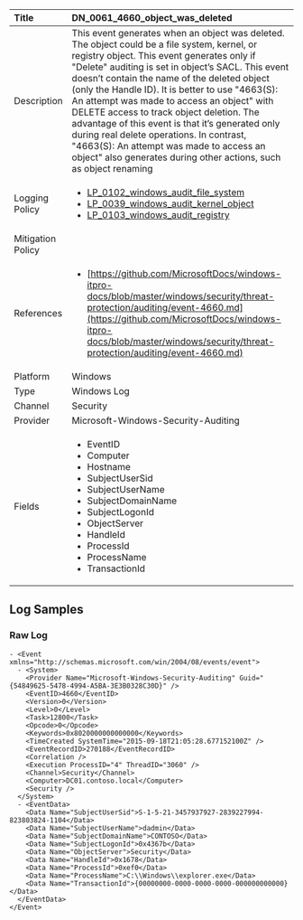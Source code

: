 | Title             | DN_0061_4660_object_was_deleted                                                                                                      |
|:------------------|:-----------------------------------------------------------------------------------------------------------------|
| Description       | This event generates when an object was deleted. The object could be a  file system, kernel, or registry object. This event generates only if  "Delete" auditing is set in object’s SACL. This event doesn’t contain  the name of the deleted object (only the Handle ID). It is better to  use "4663(S): An attempt was made to access an object" with DELETE  access to track object deletion. The advantage of this event is that  it’s generated only during real delete operations. In contrast,  "4663(S): An attempt was made to access an object" also generates  during other actions, such as object renaming                                                                                                |
| Logging Policy    | <ul><li>[LP_0102_windows_audit_file_system](../Logging_Policies/LP_0102_windows_audit_file_system.md)</li><li>[LP_0039_windows_audit_kernel_object](../Logging_Policies/LP_0039_windows_audit_kernel_object.md)</li><li>[LP_0103_windows_audit_registry](../Logging_Policies/LP_0103_windows_audit_registry.md)</li></ul> |
| Mitigation Policy | |
| References     		| <ul><li>[https://github.com/MicrosoftDocs/windows-itpro-docs/blob/master/windows/security/threat-protection/auditing/event-4660.md](https://github.com/MicrosoftDocs/windows-itpro-docs/blob/master/windows/security/threat-protection/auditing/event-4660.md)</li></ul>                                  |
| Platform       		| Windows   |
| Type           		| Windows Log 		| 
| Channel        		| Security    |
| Provider       		| Microsoft-Windows-Security-Auditing   |
| Fields         		| <ul><li>EventID</li><li>Computer</li><li>Hostname</li><li>SubjectUserSid</li><li>SubjectUserName</li><li>SubjectDomainName</li><li>SubjectLogonId</li><li>ObjectServer</li><li>HandleId</li><li>ProcessId</li><li>ProcessName</li><li>TransactionId</li></ul>                                               |


## Log Samples

### Raw Log

```
- <Event xmlns="http://schemas.microsoft.com/win/2004/08/events/event">
  - <System>
    <Provider Name="Microsoft-Windows-Security-Auditing" Guid="{54849625-5478-4994-A5BA-3E3B0328C30D}" /> 
    <EventID>4660</EventID> 
    <Version>0</Version> 
    <Level>0</Level> 
    <Task>12800</Task> 
    <Opcode>0</Opcode> 
    <Keywords>0x8020000000000000</Keywords> 
    <TimeCreated SystemTime="2015-09-18T21:05:28.677152100Z" /> 
    <EventRecordID>270188</EventRecordID> 
    <Correlation /> 
    <Execution ProcessID="4" ThreadID="3060" /> 
    <Channel>Security</Channel> 
    <Computer>DC01.contoso.local</Computer> 
    <Security /> 
  </System>
  - <EventData>
    <Data Name="SubjectUserSid">S-1-5-21-3457937927-2839227994-823803824-1104</Data> 
    <Data Name="SubjectUserName">dadmin</Data> 
    <Data Name="SubjectDomainName">CONTOSO</Data> 
    <Data Name="SubjectLogonId">0x4367b</Data> 
    <Data Name="ObjectServer">Security</Data> 
    <Data Name="HandleId">0x1678</Data> 
    <Data Name="ProcessId">0xef0</Data> 
    <Data Name="ProcessName">C:\\Windows\\explorer.exe</Data> 
    <Data Name="TransactionId">{00000000-0000-0000-0000-000000000000}</Data> 
  </EventData>
</Event>

```




